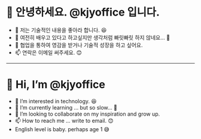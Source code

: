 # 👋 안녕하세요. @kjyoffice 입니다.
- 👀 저는 기술적인 내용을 좋아라 합니다. 😆 
- 🌱 여전히 배우고 있다고 하고싶지만 생각처럼 빠릿빠릿 하지 않네요... 🥲
- 💞️ 협업을 통하여 영감을 받거나 기술적 성장을 하고 싶어요.
- 📫 연락은 이메일 써주세요. 😊

---

# 👋 Hi, I’m @kjyoffice
- 👀 I’m interested in technology. 😆 
- 🌱 I’m currently learning ... but so slow... 🥲
- 💞️ I’m looking to collaborate on my inspiration and grow up.
- 📫 How to reach me ... write to email. 😊
- English level is baby. perhaps age 1 😅
